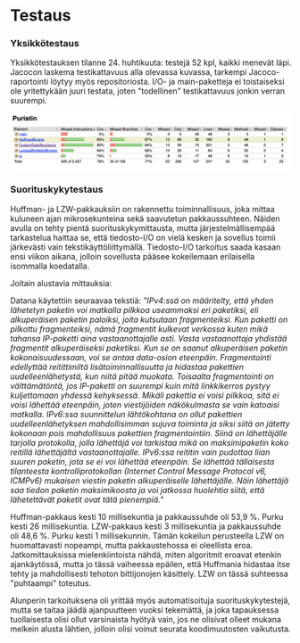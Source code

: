 # Testaus

### Yksikkötestaus

Yksikkötestauksen tilanne 24. huhtikuuta: testejä 52 kpl, kaikki menevät läpi. Jacocon laskema testikattavuus alla olevassa kuvassa, tarkempi Jacoco-raportointi löytyy myös repositoriosta. I/O- ja main-paketteja ei toistaiseksi ole yritettykään juuri testata, joten "todellinen" testikattavuus jonkin verran suurempi.

![](test_coverage_24_4.png)


### Suorituskykytestaus

Huffman- ja LZW-pakkauksiin on rakennettu toiminnallisuus, joka mittaa kuluneen ajan mikrosekunteina sekä saavutetun pakkaussuhteen. Näiden avulla on tehty pientä suorituskykymittausta, mutta järjestelmällisempää tarkastelua haittaa se, että tiedosto-I/O on vielä kesken ja sovellus toimii järkevästi vain tekstikäyttöliittymällä. Tiedosto-I/O tarkoitus saada kasaan ensi viikon aikana, jolloin sovellusta pääsee kokeilemaan erilaisella isommalla koedatalla.

Joitain alustavia mittauksia:

Datana käytettiin seuraavaa tekstiä: *"IPv4:ssä on määritelty, että yhden lähetetyn paketin voi matkalla pilkkoa useammaksi eri paketiksi, eli alkuperäisen paketin paloiksi, joita kutsutaan fragmenteiksi. Kun paketti on pilkottu fragmenteiksi, nämä fragmentit kulkevat verkossa kuten mikä tahansa IP-paketti aina vastaanottajalle asti. Vasta vastaanottaja yhdistää fragmentit alkuperäiseksi paketiksi. Kun se on saanut alkuperäisen paketin kokonaisuudessaan, voi se antaa data-osion eteenpäin. Fragmentointi edellyttää reitittimiltä lisätoiminnallisuutta ja hidastaa pakettien uudelleenlähetystä, kun niitä pitää muokata. Toisaalta fragmentointi on välttämätöntä, jos IP-paketti on suurempi kuin mitä linkkikerros pystyy kuljettamaan yhdessä kehyksessä. Mikäli pakettia ei voisi pilkkoa, sitä ei voisi lähettää eteenpäin, joten viestijöiden näkökulmasta se vain katoaisi matkalla. IPv6:ssa suunnittelun lähtökohtana on ollut pakettien uudelleenlähetyksen mahdollisimman sujuva toiminta ja siksi siitä on jätetty kokonaan pois mahdollisuus pakettien fragmentointiin. Siinä on lähettäjälle tarjolla protokolla, jolla lähettäjä voi tarkistaa mikä on maksimipaketin koko reitillä lähettäjältä vastaanottajalle. IPv6:ssa reititin vain pudottaa liian suuren paketin, jota se ei voi lähettää eteenpäin. Se lähettää tällaisesta tilanteesta kontrolliprotokollan (Internet Control Message Protocol v6, ICMPv6) mukaisen viestin paketin alkuperäiselle lähettäjälle. Näin lähettäjä saa tiedon paketin maksimikoosta ja voi jatkossa huolehtia siitä, että lähetettävät paketit ovat tätä pienempiä."*

Huffman-pakkaus kesti 10 millisekuntia ja pakkaussuhde oli 53,9 %. Purku kesti 26 millisekuntia. LZW-pakkaus kesti 3 millisekuntia ja pakkaussuhde oli 48,6 %. Purku kesti 1 millisekunnin. Tämän kokeilun perusteella LZW on huomattavasti nopeampi, mutta pakkaustehossa ei oleellista eroa. Jatkomittauksissa mielenkiintoista nähdä, miten algoritmit eroavat etenkin ajankäytössä, mutta jo tässä vaiheessa epäilen, että Huffmania hidastaa itse tehty ja mahdollisesti tehoton bittijonojen käsittely. LZW on tässä suhteessa "puhtaampi" toteutus.

Alunperin tarkoituksena oli yrittää myös automatisoituja suorituskykytestejä, mutta se taitaa jäädä ajanpuutteen vuoksi tekemättä, ja joka tapauksessa tuollaisesta olisi ollut varsinaista hyötyä vain, jos ne olisivat olleet mukana melkein alusta lähtien, jolloin olisi voinut seurata koodimuutosten vaikutusta.
